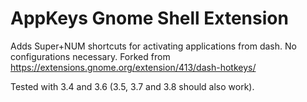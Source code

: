 AppKeys Gnome Shell Extension
=============================

Adds Super+NUM shortcuts for activating applications from dash. No configurations necessary.
Forked from https://extensions.gnome.org/extension/413/dash-hotkeys/

Tested with 3.4 and 3.6 (3.5, 3.7 and 3.8 should also work).
